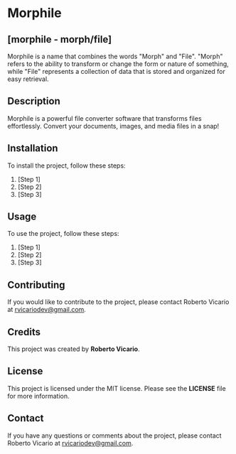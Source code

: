 # Morphile

## [morphile - morph/file]
Morphile is a name that combines the words "Morph" and "File". "Morph" refers to the ability to transform or change the form or nature of something, while "File" represents a collection of data that is stored and organized for easy retrieval.

## Description
Morphile is a powerful file converter software that transforms files effortlessly. Convert your documents, images, and media files in a snap!

## Installation
To install the project, follow these steps:
<ol>
    <li>[Step 1]</li>
    <li>[Step 2]</li>
    <li>[Step 3]</li>
</ol>

## Usage
To use the project, follow these steps:
<ol>
    <li>[Step 1]</li>
    <li>[Step 2]</li>
    <li>[Step 3]</li>
</ol>

## Contributing
If you would like to contribute to the project, please contact Roberto Vicario at <u><a href="mailto:'rvicariodev@gmail.com'">rvicariodev@gmail.com</a></u>.

## Credits
This project was created by <strong>Roberto Vicario</strong>.

## License
This project is licensed under the MIT license. Please see the <strong>LICENSE</strong> file for more information.

## Contact
If you have any questions or comments about the project, please contact Roberto Vicario at <u><a href="mailto:'rvicariodev@gmail.com'">rvicariodev@gmail.com</a></u>.